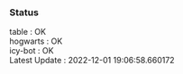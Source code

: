 ### Status


table : OK  
hogwarts : OK  
icy-bot : OK  
Latest Update : 2022-12-01 19:06:58.660172
